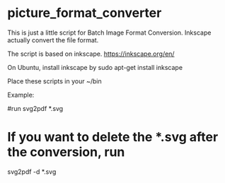 # picture_format_converter

This is just a little script for Batch Image Format Conversion. Inkscape actually convert the file format.

The script is based on inkscape.
https://inkscape.org/en/

On Ubuntu, install inkscape by 
sudo apt-get install inkscape


Place these scripts in your ~/bin

Example: 

#run 
svg2pdf *.svg


# If you want to delete the *.svg after the conversion, run 
svg2pdf -d *.svg